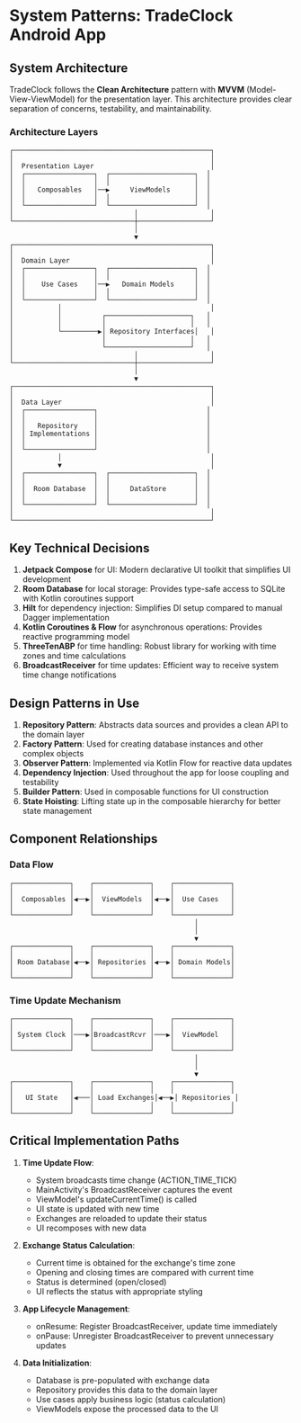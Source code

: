 # System Patterns: TradeClock Android App

## System Architecture

TradeClock follows the **Clean Architecture** pattern with **MVVM** (Model-View-ViewModel) for the presentation layer. This architecture provides clear separation of concerns, testability, and maintainability.

### Architecture Layers

```
┌─────────────────────────────────────────────────┐
│                                                 │
│  Presentation Layer                             │
│  ┌─────────────────┐  ┌─────────────────────┐  │
│  │                 │  │                     │  │
│  │   Composables   │──▶     ViewModels      │  │
│  │                 │  │                     │  │
│  └─────────────────┘  └─────────────────────┘  │
│                              │                  │
└──────────────────────────────┼──────────────────┘
                               │
                               ▼
┌─────────────────────────────────────────────────┐
│                                                 │
│  Domain Layer                                   │
│  ┌─────────────────┐  ┌─────────────────────┐  │
│  │                 │  │                     │  │
│  │    Use Cases    │──▶   Domain Models     │  │
│  │                 │  │                     │  │
│  └─────────────────┘  └─────────────────────┘  │
│           │                                     │
│           │          ┌─────────────────────┐   │
│           │          │                     │   │
│           └─────────▶│ Repository Interfaces│   │
│                      │                     │   │
│                      └─────────────────────┘   │
│                              │                  │
└──────────────────────────────┼──────────────────┘
                               │
                               ▼
┌─────────────────────────────────────────────────┐
│                                                 │
│  Data Layer                                     │
│  ┌─────────────────┐                           │
│  │                 │                           │
│  │   Repository    │                           │
│  │ Implementations │                           │
│  │                 │                           │
│  └─────────────────┘                           │
│           │                                     │
│           ▼                                     │
│  ┌─────────────────┐  ┌─────────────────────┐  │
│  │                 │  │                     │  │
│  │  Room Database  │  │     DataStore       │  │
│  │                 │  │                     │  │
│  └─────────────────┘  └─────────────────────┘  │
│                                                 │
└─────────────────────────────────────────────────┘
```

## Key Technical Decisions

1. **Jetpack Compose** for UI: Modern declarative UI toolkit that simplifies UI development
2. **Room Database** for local storage: Provides type-safe access to SQLite with Kotlin coroutines support
3. **Hilt** for dependency injection: Simplifies DI setup compared to manual Dagger implementation
4. **Kotlin Coroutines & Flow** for asynchronous operations: Provides reactive programming model
5. **ThreeTenABP** for time handling: Robust library for working with time zones and time calculations
6. **BroadcastReceiver** for time updates: Efficient way to receive system time change notifications

## Design Patterns in Use

1. **Repository Pattern**: Abstracts data sources and provides a clean API to the domain layer
2. **Factory Pattern**: Used for creating database instances and other complex objects
3. **Observer Pattern**: Implemented via Kotlin Flow for reactive data updates
4. **Dependency Injection**: Used throughout the app for loose coupling and testability
5. **Builder Pattern**: Used in composable functions for UI construction
6. **State Hoisting**: Lifting state up in the composable hierarchy for better state management

## Component Relationships

### Data Flow

```
┌──────────────┐    ┌──────────────┐    ┌──────────────┐
│              │    │              │    │              │
│  Composables │◀──▶│  ViewModels  │◀──▶│  Use Cases   │
│              │    │              │    │              │
└──────────────┘    └──────────────┘    └──────────────┘
                                              │
                                              │
                                              ▼
┌──────────────┐    ┌──────────────┐    ┌──────────────┐
│              │    │              │    │              │
│ Room Database│◀──▶│ Repositories │◀──▶│ Domain Models│
│              │    │              │    │              │
└──────────────┘    └──────────────┘    └──────────────┘
```

### Time Update Mechanism

```
┌──────────────┐    ┌──────────────┐    ┌──────────────┐
│              │    │              │    │              │
│ System Clock │───▶│BroadcastRcvr │───▶│  ViewModel   │
│              │    │              │    │              │
└──────────────┘    └──────────────┘    └──────────────┘
                                              │
                                              │
                                              ▼
┌──────────────┐    ┌──────────────┐    ┌──────────────┐
│              │    │              │    │              │
│   UI State   │◀───│ Load Exchanges│◀──▶│ Repositories │
│              │    │              │    │              │
└──────────────┘    └──────────────┘    └──────────────┘
```

## Critical Implementation Paths

1. **Time Update Flow**:
   - System broadcasts time change (ACTION_TIME_TICK)
   - MainActivity's BroadcastReceiver captures the event
   - ViewModel's updateCurrentTime() is called
   - UI state is updated with new time
   - Exchanges are reloaded to update their status
   - UI recomposes with new data

2. **Exchange Status Calculation**:
   - Current time is obtained for the exchange's time zone
   - Opening and closing times are compared with current time
   - Status is determined (open/closed)
   - UI reflects the status with appropriate styling

3. **App Lifecycle Management**:
   - onResume: Register BroadcastReceiver, update time immediately
   - onPause: Unregister BroadcastReceiver to prevent unnecessary updates

4. **Data Initialization**:
   - Database is pre-populated with exchange data
   - Repository provides this data to the domain layer
   - Use cases apply business logic (status calculation)
   - ViewModels expose the processed data to the UI